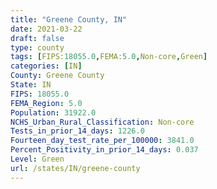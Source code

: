 ```yaml
---
title: "Greene County, IN"
date: 2021-03-22
draft: false
type: county
tags: [FIPS:18055.0,FEMA:5.0,Non-core,Green]
categories: [IN]
County: Greene County
State: IN
FIPS: 18055.0
FEMA_Region: 5.0
Population: 31922.0
NCHS_Urban_Rural_Classification: Non-core
Tests_in_prior_14_days: 1226.0
Fourteen_day_test_rate_per_100000: 3841.0
Percent_Positivity_in_prior_14_days: 0.037
Level: Green
url: /states/IN/greene-county
---
```



